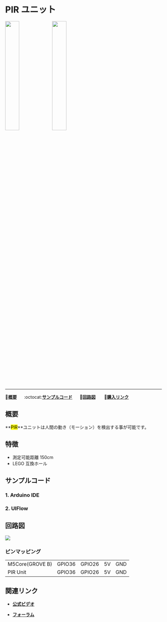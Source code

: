 # PIR ユニット

<img src="assets/img/product_pics/unit/M5GO_Unit_pir.png" width="30%" height="30%"><img src="assets/img/product_pics/unit/unit_pir_grove_b.png" width="30%" height="30%">

***

:memo:**[概要](#概要)**&nbsp;&nbsp;&nbsp;&nbsp;&nbsp;&nbsp;:octocat:**[サンプルコード](#サンプルコード)**&nbsp;&nbsp;&nbsp;&nbsp;&nbsp;&nbsp;:electric_plug:**[回路図](#回路図)** &nbsp;&nbsp;&nbsp;&nbsp;&nbsp;&nbsp;🛒**[購入リンク](https://www.aliexpress.com/store/product/M5Stack-Official-Mini-PIR-Sensor-Human-Body-Infrared-PIR-Motion-Sensor-Detector-Module-GPIO-GROVE-Connector/3226069_32931794651.html?spm=a2g1y.12024536.productList_5885013.subject_19)**

## 概要

**<mark>PIR</mark>**ユニットは人間の動き（モーション）を検出する事が可能です。

## 特徴

- 測定可能距離 150cm
- LEGO 互換ホール

## サンプルコード

### 1. Arduino IDE


### 2. UIFlow

## 回路図

<img src="assets/img/product_pics/unit/pir_sch.JPG">

### ピンマッピング

<table>
 <tr><td>M5Core(GROVE B)</td><td>GPIO36</td><td>GPIO26</td><td>5V</td><td>GND</td></tr>
 <tr><td>PIR Unit</td><td>GPIO36</td><td>GPIO26</td><td>5V</td><td>GND</td></tr>
</table>

## 関連リンク

- **[公式ビデオ](https://www.youtube.com/channel/UCozgFVglWYQXbvTmGyS739w)**

- **[フォーラム](http://forum.m5stack.com/)**